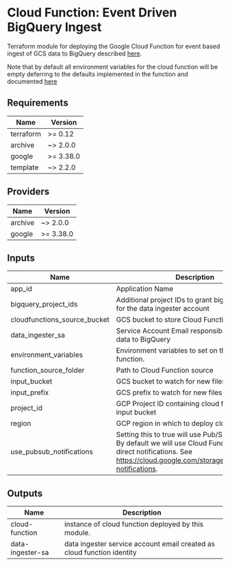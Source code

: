 # Cloud Function: Event Driven BigQuery Ingest
Terraform module for deploying the Google Cloud Function
for event based ingest of GCS data to BigQuery described [here](../README.md).


Note that by default all environment variables for the cloud function
will be empty deferring to the defaults implemented in the function and
documented [here](../gcs_ocn_bq_ingest_function/README.md)
## Requirements

| Name | Version |
|------|---------|
| terraform | >= 0.12 |
| archive | ~> 2.0.0 |
| google | >= 3.38.0 |
| template | ~> 2.2.0 |

## Providers

| Name | Version |
|------|---------|
| archive | ~> 2.0.0 |
| google | >= 3.38.0 |

## Inputs

| Name | Description | Type | Default | Required |
|------|-------------|------|---------|:--------:|
| app\_id | Application Name | `any` | n/a | yes |
| bigquery\_project\_ids | Additional project IDs to grant bigquery Admin for the data ingester account | `list(string)` | `[]` | no |
| cloudfunctions\_source\_bucket | GCS bucket to store Cloud Functions Source | `any` | n/a | yes |
| data\_ingester\_sa | Service Account Email responsible for ingesting data to BigQuery | `any` | n/a | yes |
| environment\_variables | Environment variables to set on the cloud function. | `map(string)` | `{}` | no |
| function\_source\_folder | Path to Cloud Function source | `string` | `"../gcs_event_based_ingest/gcs_ocn_bq_ingest/"` | no |
| input\_bucket | GCS bucket to watch for new files | `any` | n/a | yes |
| input\_prefix | GCS prefix to watch for new files in input\_bucket | `any` | `null` | no |
| project\_id | GCP Project ID containing cloud function, and input bucket | `any` | n/a | yes |
| region | GCP region in which to deploy cloud function | `string` | `"us-central1"` | no |
| use\_pubsub\_notifications | Setting this to true will use Pub/Sub notifications By default we will use Cloud Functions Event direct notifications. See https://cloud.google.com/storage/docs/pubsub-notifications. | `bool` | `false` | no |

## Outputs

| Name | Description |
|------|-------------|
| cloud-function | instance of cloud function deployed by this module. |
| data-ingester-sa | data ingester service account email created as cloud function identity |

